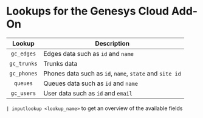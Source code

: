 # Lookups for the Genesys Cloud Add-On

| Lookup | Description |
|:---:|---|
| `gc_edges` | Edges data such as `id` and `name` |
| `gc_trunks` | Trunks data |
| `gc_phones` | Phones data such as `id`, `name`, `state` and `site id`|
| `queues` | Queues data such as `id` and `name` |
| `gc_users` | User data such as `id` and `email` |

`| inputlookup <lookup_name>` to get an overview of the available fields
